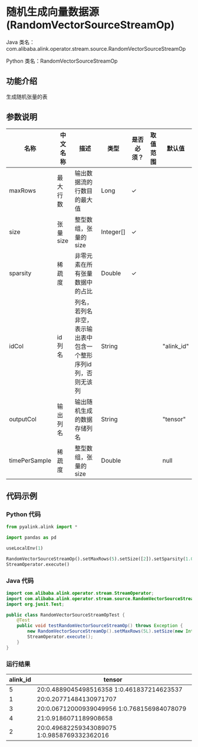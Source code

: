 # 随机生成向量数据源 (RandomVectorSourceStreamOp)
Java 类名：com.alibaba.alink.operator.stream.source.RandomVectorSourceStreamOp

Python 类名：RandomVectorSourceStreamOp


## 功能介绍
生成随机张量的表

## 参数说明

| 名称 | 中文名称 | 描述 | 类型 | 是否必须？ | 取值范围 | 默认值 |
| --- | --- | --- | --- | --- | --- | --- |
| maxRows | 最大行数 | 输出数据流的行数目的最大值 | Long | ✓ |  |  |
| size | 张量size | 整型数组，张量的size | Integer[] | ✓ |  |  |
| sparsity | 稀疏度 | 非零元素在所有张量数据中的占比 | Double | ✓ |  |  |
| idCol | id 列名 | 列名，若列名非空，表示输出表中包含一个整形序列id列，否则无该列 | String |  |  | "alink_id" |
| outputCol | 输出列名 | 输出随机生成的数据存储列名 | String |  |  | "tensor" |
| timePerSample | 稀疏度 | 整型数组，张量的size | Double |  |  | null |


## 代码示例
### Python 代码
```python
from pyalink.alink import *

import pandas as pd

useLocalEnv(1)

RandomVectorSourceStreamOp().setMaxRows(5).setSize([2]).setSparsity(1.0).print()
StreamOperator.execute()
```
### Java 代码
```java
import com.alibaba.alink.operator.stream.StreamOperator;
import com.alibaba.alink.operator.stream.source.RandomVectorSourceStreamOp;
import org.junit.Test;

public class RandomVectorSourceStreamOpTest {
	@Test
	public void testRandomVectorSourceStreamOp() throws Exception {
		new RandomVectorSourceStreamOp().setMaxRows(5L).setSize(new Integer[] {2}).setSparsity(1.0).print();
		StreamOperator.execute();
	}
}
```
### 运行结果
alink_id|tensor
--------|------
5|$2$0:0.4889045498516358 1:0.461837214623537
1|$2$0:0.20771484130971707
3|$2$0:0.06712000939049956 1:0.768156984078079
4|$2$1:0.9186071189908658
2|$2$0:0.49682259343089075 1:0.9858769332362016

